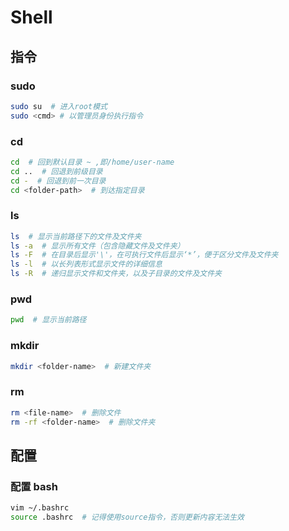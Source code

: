 # Shell

<!-- toc -->

## 指令

### sudo
``` bash
sudo su  # 进入root模式
sudo <cmd> # 以管理员身份执行指令
```

### cd
``` bash
cd  # 回到默认目录 ~ ,即/home/user-name
cd ..  # 回退到前级目录
cd -  # 回退到前一次目录
cd <folder-path>  # 到达指定目录
```


### ls
``` bash
ls  # 显示当前路径下的文件及文件夹
ls -a  # 显示所有文件（包含隐藏文件及文件夹）
ls -F  # 在目录后显示'\'，在可执行文件后显示‘*’，便于区分文件及文件夹
ls -l  # 以长列表形式显示文件的详细信息
ls -R  # 递归显示文件和文件夹，以及子目录的文件及文件夹
```

### pwd
``` bash
pwd  # 显示当前路径
```

### mkdir
``` bash
mkdir <folder-name>  # 新建文件夹
```

### rm
``` bash
rm <file-name>  # 删除文件
rm -rf <folder-name>  # 删除文件夹
```

## 配置

### 配置 bash
``` bash
vim ~/.bashrc
source .bashrc  # 记得使用source指令，否则更新内容无法生效
```

